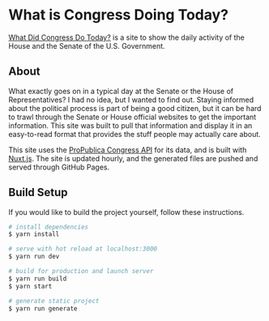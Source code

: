 # What is Congress Doing Today?

[What Did Congress Do Today?](http://whatdidcongressdo.today) is a site to show the daily activity of the House and the Senate of the U.S. Government.

## About

What exactly goes on in a typical day at the Senate or the House of Representatives? I had no idea, but I wanted to find out. Staying informed about the political process is part of being a good citizen, but it can be hard to trawl through the Senate or House official websites to get the important information. This site was built to pull that information and display it in an easy-to-read format that provides the stuff people may actually care about.

This site uses the [ProPublica Congress API](https://projects.propublica.org/api-docs/congress-api/) for its data, and is built with [Nuxt.js](https://github.com/nuxt/nuxt.js). The site is updated hourly, and the generated files are pushed and served through GitHub Pages.

## Build Setup

If you would like to build the project yourself, follow these instructions.

``` bash
# install dependencies
$ yarn install

# serve with hot reload at localhost:3000
$ yarn run dev

# build for production and launch server
$ yarn run build
$ yarn start

# generate static project
$ yarn run generate
```
